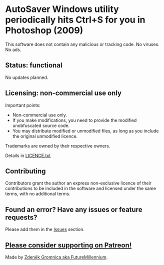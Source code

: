 # AutoSaver Windows utility periodically hits Ctrl+S for you in Photoshop (2009)

This software does not contain any malicious or tracking code. No viruses. No ads.

## Status: functional

No updates planned.

## Licensing: non-commercial use only

Important points:
- Non-commercial use only.
- If you make modifications, you need to provide the modified unobfuscated source code.
- You may distribute modified or unmodified files, as long as you include the original unmodified licence.

Trademarks are owned by their respective owners.

Details in [LICENCE.txt](LICENCE.txt)

## Contributing

Contributors grant the author an express non-exclusive licence of their contributions to be included in the software and licensed under the same terms, with no additional terms.

## Found an error? Have any issues or feature requests?

Please add them in the [Issues](https://github.com/FutureMillennium/AutoSaver-2009/issues) section.

## [Please consider supporting on Patreon!](https://www.patreon.com/FutureMillennium)

Made by [Zdeněk Gromnica aka FutureMillennium](http://futuremillennium.com/).